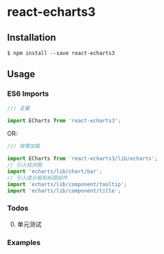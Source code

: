 # react-echarts3 


## Installation


```
$ npm install --save react-echarts3
```


## Usage

### ES6 Imports

```js
/// 全量

import ECharts from 'react-echarts3';
```

OR:

```js
/// 按需加载

import ECharts from 'react-echarts3/lib/echarts';
// 引入柱状图
import 'echarts/lib/chart/bar';
// 引入提示框和标题组件
import 'echarts/lib/component/tooltip';
import 'echarts/lib/component/title';
```


### Todos
0. 单元测试


### Examples

